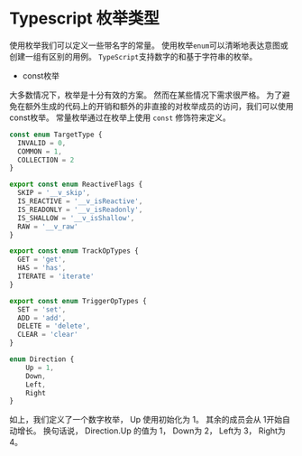# Typescript 枚举类型

使用枚举我们可以定义一些带名字的常量。 使用枚举`enum`可以清晰地表达意图或创建一组有区别的用例。 `TypeScript`支持数字的和基于字符串的枚举。

- const枚举

大多数情况下，枚举是十分有效的方案。 然而在某些情况下需求很严格。 为了避免在额外生成的代码上的开销和额外的非直接的对枚举成员的访问，我们可以使用 const枚举。 常量枚举通过在枚举上使用 `const` 修饰符来定义。

```ts
const enum TargetType {
  INVALID = 0,
  COMMON = 1,
  COLLECTION = 2
}

export const enum ReactiveFlags {
  SKIP = '__v_skip',
  IS_REACTIVE = '__v_isReactive',
  IS_READONLY = '__v_isReadonly',
  IS_SHALLOW = '__v_isShallow',
  RAW = '__v_raw'
}

export const enum TrackOpTypes {
  GET = 'get',
  HAS = 'has',
  ITERATE = 'iterate'
}

export const enum TriggerOpTypes {
  SET = 'set',
  ADD = 'add',
  DELETE = 'delete',
  CLEAR = 'clear'
}
```

```ts
enum Direction {
    Up = 1,
    Down,
    Left,
    Right
}
```

如上，我们定义了一个数字枚举， Up 使用初始化为 1。 其余的成员会从 1开始自动增长。 换句话说， Direction.Up 的值为 1， Down为 2， Left为 3， Right为 4。
